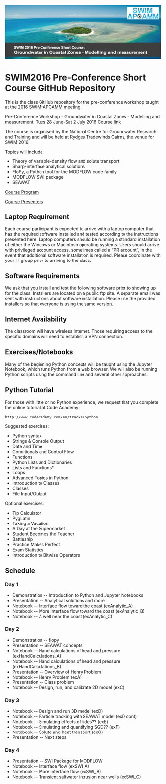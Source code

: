 <img src="./notebooks/img/header.png" alt="SWIM2016Course" style="width:50;height:20">

# SWIM2016 Pre-Conference Short Course GitHub Repository

This is the class GitHub repository for the pre-conference workshop taught at the [2016 SWIM-APCAMM meeting](http://www.plevin.com.au/swim2016/index.html).

Pre-Conference Workshop - Groundwater in Coastal Zones - Modelling and measurement.
Tues 28 June-Sat 2 July 2016
Course [link](http://www.groundwater.com.au/events/1109)

The course is organised by the National Centre for Groundwater Research and Training and will be held at Rydges Tradewinds Cairns, the venue for SWIM 2016.

Topics will include:
* Theory of variable-density flow and solute transport
* Sharp-interface analytical solutions
* FloPy, a Python tool for the MODFLOW code family
* MODFLOW SWI package
* SEAWAT

[Course Program](http://groundwater.com.au/documents/groundwater-modelling-in-coastal-zones-program.pdf)

[Course Presenters](http://groundwater.com.au/documents/swim-course-2016-presenter-biographies--2.pdf)

## Laptop Requirement
Each course participant is expected to arrive with a laptop computer that has the required software installed and tested according to the instructions presented here.  Laptop computers should be running a standard installation of either the Windows or Macintosh operating systems. Users should arrive with privileged account access, sometimes called a “PR account”, in the event that additional software installation is required.  Please coordinate with your IT group prior to arriving to the class.

## Software Requirements
We ask that you install and test the following software prior to showing up for the class.  Installers are located on a public ftp site.  A separate email was sent with instructions about software installation.  Please use the provided installers so that everyone is using the same version.

## Internet Availability
The classroom will have wireless Internet.  Those requiring access to the specific domains will need to establish a VPN connection.

## Exercises/Notebooks
Many of the beginning Python concepts will be taught using the Jupyter Notebook, which runs Python from a web browser.  We will also be running Python scripts using the command line and several other approaches.  

## Python Tutorial
For those with little or no Python experience, we request that you complete the online tutorial at Code Academy:
 
    http://www.codecademy.com/en/tracks/python
 
Suggested exercises:
* Python syntax
* Strings & Console Output
* Date and Time
* Conditionals and Control Flow
* Functions
* Python Lists and Dictionaries
* Lists and Functions*
* Loops
* Advanced Topics in Python
* Introduction to Classes
* Classes
* File Input/Output
 
Optional exercises:
* Tip Calculator
* PygLatin
* Taking a Vacation
* A Day at the Supermarket
* Student Becomes the Teacher
* Battleship
* Practice Makes Perfect
* Exam Statistics
* Introduction to Bitwise Operators

## Schedule

### Day 1
* Demonstration -- Introduction to Python and Jupyter Notebooks
* Presentation -- Analytical solutions and more
* Notebook -- Interface flow toward the coast (exAnalytic_A)
* Notebook -- More interface flow toward the coast (exAnalytic_B)
* Notebook -- A well near the coast (exAnalytic_C)

### Day 2
* Demonstration -- flopy
* Presentation -- SEAWAT concepts
* Notebook -- Hand calculations of head and pressure (exHandCalculations_A)
* Notebook -- Hand calculations of head and pressure (exHandCalculations_B)
* Presentation -- Overview of Henry Problem
* Notebook -- Henry Problem (exA)
* Presentation -- Class problem
* Notebook -- Design, run, and calibrate 2D model (exC)

### Day 3
* Notebook -- Design and run 3D model (exD)
* Notebook -- Particle tracking with SEAWAT model (exD cont)
* Notebook -- Simulating effects of tides?? (exE)
* Notebook -- Simulating and quantifying SGD?? (exF)
* Notebook -- Solute and heat transport (exG)
* Presentation -- Next steps

### Day 4
* Presentation -- SWI Package for MODFLOW
* Notebook -- Interface flow (exSWI_A)
* Notebook -- More interface flow (exSWI_B)
* Notebook -- Transient saltwater intrusion near wells (exSWI_C)
